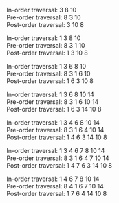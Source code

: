 In-order traversal: 3 8 10<br> 
Pre-order traversal: 8 3 10 <br>
Post-order traversal: 3 10 8 <br>


In-order traversal: 1 3 8 10 <br>
Pre-order traversal: 8 3 1 10 <br>
Post-order traversal: 1 3 10 8 <br>


In-order traversal: 1 3 6 8 10 <br>
Pre-order traversal: 8 3 1 6 10 <br>
Post-order traversal: 1 6 3 10 8 <br>


In-order traversal: 1 3 6 8 10 14 <br>
Pre-order traversal: 8 3 1 6 10 14 <br>
Post-order traversal: 1 6 3 14 10 8 <br>


In-order traversal: 1 3 4 6 8 10 14 <br>
Pre-order traversal: 8 3 1 6 4 10 14 <br>
Post-order traversal: 1 4 6 3 14 10 8 <br>


In-order traversal: 1 3 4 6 7 8 10 14 <br>
Pre-order traversal: 8 3 1 6 4 7 10 14 <br>
Post-order traversal: 1 4 7 6 3 14 10 8 <br>


In-order traversal: 1 4 6 7 8 10 14 <br>
Pre-order traversal: 8 4 1 6 7 10 14 <br>
Post-order traversal: 1 7 6 4 14 10 8 <br>